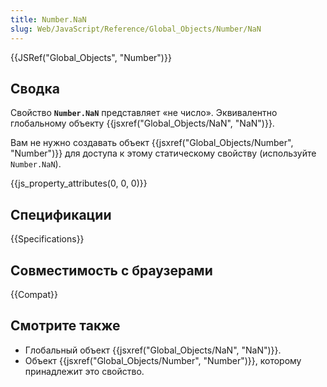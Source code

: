 ```yaml
---
title: Number.NaN
slug: Web/JavaScript/Reference/Global_Objects/Number/NaN
---
```


{{JSRef("Global_Objects", "Number")}}

## Сводка

Свойство **`Number.NaN`** представляет «не число». Эквивалентно глобальному объекту {{jsxref("Global_Objects/NaN", "NaN")}}.

Вам не нужно создавать объект {{jsxref("Global_Objects/Number", "Number")}} для доступа к этому статическому свойству (используйте `Number.NaN`).

{{js_property_attributes(0, 0, 0)}}

## Спецификации

{{Specifications}}

## Совместимость с браузерами

{{Compat}}

## Смотрите также

- Глобальный объект {{jsxref("Global_Objects/NaN", "NaN")}}.
- Объект {{jsxref("Global_Objects/Number", "Number")}}, которому принадлежит это свойство.
